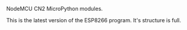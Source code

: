 NodeMCU CN2 MicroPython modules.

This is the latest version of the ESP8266 program.
It's structure is full.
